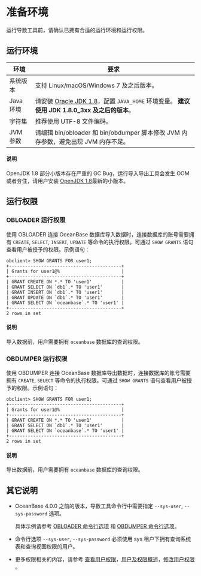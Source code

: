 # 准备环境

运行导数工具前，请确认已拥有合适的运行环境和运行权限。

## 运行环境

| **环境**  |                            **要求**                            |
|---------|--------------------------------------------------------------|
| 系统版本    | 支持 Linux/macOS/Windows 7 及之后版本。                              |
| Java 环境 | 请安装 [Oracle JDK 1.8](https://www.oracle.com/java/technologies/javase/javase8u211-later-archive-downloads.html)，配置 `JAVA_HOME` 环境变量。 **建议使用 JDK 1.8.0_3xx 及之后的版本**。 |
| 字符集     | 推荐使用 UTF-8 文件编码。                                             |
| JVM 参数  | 请编辑 bin/obloader 和 bin/obdumper 脚本修改 JVM 内存参数，避免出现 JVM 内存不足。                |

  <main id="notice" type='explain'>
    <h4>说明</h4>
    <p>OpenJDK 1.8 部分小版本存在严重的 GC Bug，运行导入导出工具会发生 OOM 或者夯住，请用户安装 <a href="https://pkgs.org/download/java-1.8.0-openjdk">OpenJDK 1.8</a>最新的小版本。</p>
  </main>

## 运行权限

### OBLOADER 运行权限

使用 OBLOADER 连接 OceanBase 数据库导入数据时，连接数据库的账号需要拥有 `CREATE`, `SELECT`, `INSERT`, `UPDATE` 等命令的执行权限。可通过 `SHOW GRANTS` 语句查看用户被授予的权限。示例语句：

  ```shell
  obclient> SHOW GRANTS FOR user1;
  +------------------------------------------+
  | Grants for user1@%                       |
  +------------------------------------------+
  | GRANT CREATE ON *.* TO 'user1'           |
  | GRANT SELECT ON `db1`.* TO 'user1'       |
  | GRANT INSERT ON `db1`.* TO 'user1'       |
  | GRANT UPDATE ON `db1`.* TO 'user1'       |
  | GRANT SELECT ON `oceanbase`.* TO 'user1' |
  +------------------------------------------+
  2 rows in set
  ```
  <main id="notice" type='explain'>
    <h4>说明</h4>
    <p>导入数据前，用户需要拥有 <code>oceanbase</code> 数据库的查询权限。</p>
  </main>

### OBDUMPER 运行权限

使用 OBDUMPER 连接 OceanBase 数据库导出数据时，连接数据库的账号需要拥有 `CREATE`, `SELECT` 等命令的执行权限。可通过 `SHOW GRANTS` 语句查看用户被授予的权限。示例语句：

  ```shell
  obclient> SHOW GRANTS FOR user1;
  +------------------------------------------+
  | Grants for user1@%                       |
  +------------------------------------------+
  | GRANT CREATE ON *.* TO 'user1'           |
  | GRANT SELECT ON `db1`.* TO 'user1'       |
  | GRANT SELECT ON `oceanbase`.* TO 'user1' |
  +------------------------------------------+
  2 rows in set
  ```

  <main id="notice" type='explain'>
    <h4>说明</h4>
    <p>导出数据前，用户需要拥有 <code>oceanbase</code> 数据库的查询权限。</p>
  </main>

## 其它说明

- OceanBase 4.0.0 之前的版本，导数工具命令行中需要指定 `--sys-user`, `--sys-password` 选项。

   具体示例请参考 [OBLOADER 命令行选项](../500.OBLOADER/200.obloader-command-line-options.md) 和 [OBDUMPER 命令行选项](../600.OBDUMPER/200.obdumper-command-line-options.md)。

- 命令行选项 <code>--sys-user</code>, <code>--sys-password</code> 必须使用 sys 租户下拥有查询系统表和查询视图权限的用户。

- 更多权限相关的内容，请参考 <a href="https://www.oceanbase.com/docs/enterprise-oceanbase-database-cn-10000000000368683#%E7%9B%B8%E5%85%B3%E9%98%85%E8%AF%BB">查看用户权限</a>，<a href="https://www.oceanbase.com/docs/enterprise-oceanbase-database-cn-10000000000887411">用户及权限概述</a>，<a href="https://www.oceanbase.com/docs/enterprise-oceanbase-database-cn-10000000000887419">修改用户权限</a> 。